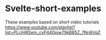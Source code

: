 # Svelte-short-examples
These examples based on short video tutorials https://www.youtube.com/playlist?list=PLcjHRSem_cvP440pjw79kB85Z_7Nn8VqZ
